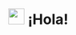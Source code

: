 <div align="center">

# <img src="https://github.com/blackcater/blackcater/raw/main/images/Hi.gif" height="32"/> ¡Hola!

</div>

<!--START_SECTION:waka-->
<!--END_SECTION:waka-->